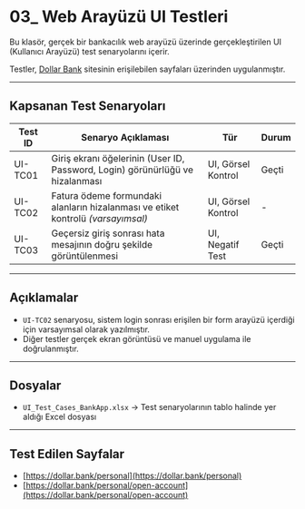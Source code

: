 # 03_ Web Arayüzü UI Testleri

Bu klasör, gerçek bir bankacılık web arayüzü üzerinde gerçekleştirilen UI (Kullanıcı Arayüzü) test senaryolarını içerir.

Testler, [Dollar Bank](https://dollar.bank) sitesinin erişilebilen sayfaları üzerinden uygulanmıştır.

---

##  Kapsanan Test Senaryoları

| Test ID         | Senaryo Açıklaması                                                                 | Tür       | Durum  |
|------------------|------------------------------------------------------------------------------------|------------|---------|
| UI-TC01     | Giriş ekranı öğelerinin (User ID, Password, Login) görünürlüğü ve hizalanması     | UI, Görsel Kontrol | Geçti |
| UI-TC02     | Fatura ödeme formundaki alanların hizalanması ve etiket kontrolü *(varsayımsal)* | UI, Görsel Kontrol | -     |
| UI-TC03     | Geçersiz giriş sonrası hata mesajının doğru şekilde görüntülenmesi                | UI, Negatif Test   | Geçti |

---

##  Açıklamalar

- `UI-TC02` senaryosu, sistem login sonrası erişilen bir form arayüzü içerdiği için varsayımsal olarak yazılmıştır.
- Diğer testler gerçek ekran görüntüsü ve manuel uygulama ile doğrulanmıştır.

---

## Dosyalar

- `UI_Test_Cases_BankApp.xlsx` → Test senaryolarının tablo halinde yer aldığı Excel dosyası

---

##  Test Edilen Sayfalar

- [https://dollar.bank/personal](https://dollar.bank/personal)
- [https://dollar.bank/personal/open-account](https://dollar.bank/personal/open-account)

